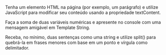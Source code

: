 Tenha um elemento HTML na página (por exemplo, um parágrafo) e utilize JavaScript para modificar seu conteúdo usando a propriedade textContent.

Faça a soma de duas variáveis numéricas e apresente no console com uma mensagem amigável em Template String.

Receba, no mínimo, duas sentenças como uma string e utilize split() para quebrá-la em frases menores com base em um ponto e vírgula como delimitador.